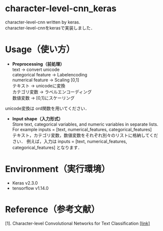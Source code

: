 # character-level-cnn_keras
character-level-cnn written by keras.  
character-level-cnnをkerasで実装しました．  

# Usage（使い方）
* **Preprocessing（前処理）**  
text -> convert unicode  
categorical feature -> Labelencoding  
numerical feature -> Scaling [0,1]  
テキスト -> unicodeに変換  
カテゴリ変数 -> ラベルエンコーディング  
数値変数 -> [0,1]にスケーリング  

unicode変換は ord関数を用いてください．

* **Input shape（入力形式）**  
Store text, categorical variables, and numeric variables in separate lists.  
For example inputs = [text, numerical_features, categorical_features]  
テキスト，カテゴリ変数，数値変数をそれぞれ別々のリストに格納してください．
例えば，入力は inputs = [text, numerical_features, categorical_features] となります．  

# Environment（実行環境）
* Keras v2.3.0
* tensorflow v1.14.0

# Reference（参考文献）
[1]. Character-level Convolutional Networks for Text Classification [[link]](https://arxiv.org/abs/1509.01626#)
